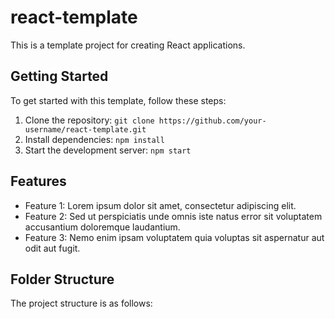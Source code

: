 # react-template

This is a template project for creating React applications.

## Getting Started

To get started with this template, follow these steps:

1. Clone the repository: `git clone https://github.com/your-username/react-template.git`
2. Install dependencies: `npm install`
3. Start the development server: `npm start`

## Features

- Feature 1: Lorem ipsum dolor sit amet, consectetur adipiscing elit.
- Feature 2: Sed ut perspiciatis unde omnis iste natus error sit voluptatem accusantium doloremque laudantium.
- Feature 3: Nemo enim ipsam voluptatem quia voluptas sit aspernatur aut odit aut fugit.

## Folder Structure

The project structure is as follows:
